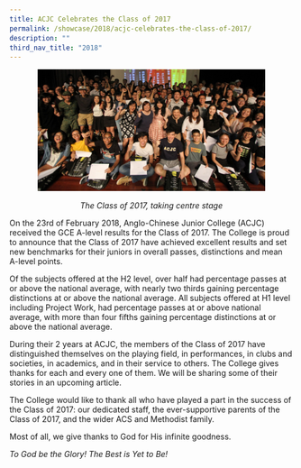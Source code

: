 ```yaml
---
title: ACJC Celebrates the Class of 2017
permalink: /showcase/2018/acjc-celebrates-the-class-of-2017/
description: ""
third_nav_title: "2018"
---
```

<style>  
img {  
  display: block;  
  margin-left: auto;  
  margin-right: auto;  
}  
</style>  
<img style="width:80%;" src="/images/Stage%201.jpeg">  
  
  <br>
<figcaption style="text-align:center;"><em>The Class of 2017, taking centre stage</em></figcaption>

On the 23rd of February 2018, Anglo-Chinese Junior College (ACJC) received the GCE A-level results for the Class of 2017. The College is proud to announce that the Class of 2017 have achieved excellent results and set new benchmarks for their juniors in overall passes, distinctions and mean A-level points.

  

Of the subjects offered at the H2 level, over half had percentage passes at or above the national average, with nearly two thirds gaining percentage distinctions at or above the national average. All subjects offered at H1 level including Project Work, had percentage passes at or above national average, with more than four fifths gaining percentage distinctions at or above the national average.

  

During their 2 years at ACJC, the members of the Class of 2017 have distinguished themselves on the playing field, in performances, in clubs and societies, in academics, and in their service to others. The College gives thanks for each and every one of them. We will be sharing some of their stories in an upcoming article.

  

The College would like to thank all who have played a part in the success of the Class of 2017: our dedicated staff, the ever-supportive parents of the Class of 2017, and the wider ACS and Methodist family.

  

Most of all, we give thanks to God for His infinite goodness.

  

_To God be the Glory! The Best is Yet to Be!_
